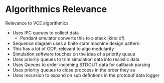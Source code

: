 # Algorithmics Relevance

Relevance to VCE algorithmics

- Uses IPC queues to collect data
    - Pendant emulator converts this to a stack (kind of)
- Sequence diagram uses a finite state machine design pattern
- This has a lot of OOP, relevant to algo modularity
- Simulation software touches on the idea of a priority queue
- Uses priority queues to trim simulation data into realistic data
- Uses Queues to order incoming STDOUT data for callback parsing
- Uses priority queues to close proccess in the order they sa
- Uses recursion to expand on sub defintions in the protobuf data logger